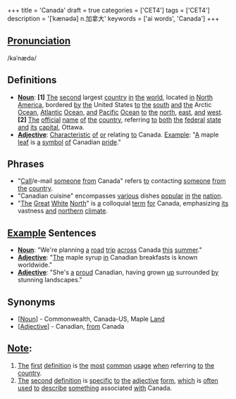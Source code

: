 +++
title = 'Canada'
draft = true
categories = ['CET4']
tags = ['CET4']
description = '[ˈkænədə] n.加拿大'
keywords = ['ai words', 'Canada']
+++

## [Pronunciation](/post/pronunciation/)
/kəˈnædə/

## Definitions
- **[Noun](/post/noun/)**: **[1]** [The](/post/the/) [second](/post/second/) largest [country](/post/country/) [in](/post/in/) [the](/post/the/) [world](/post/world/), located [in](/post/in/) [North](/post/north/) [America](/post/america/), bordered [by](/post/by/) [the](/post/the/) United States [to](/post/to/) [the](/post/the/) [south](/post/south/) [and](/post/and/) [the](/post/the/) Arctic [Ocean](/post/ocean/), [Atlantic](/post/atlantic/) [Ocean](/post/ocean/), [and](/post/and/) [Pacific](/post/pacific/) [Ocean](/post/ocean/) [to](/post/to/) [the](/post/the/) [north](/post/north/), [east](/post/east/), [and](/post/and/) [west](/post/west/). **[2]** [The](/post/the/) [official](/post/official/) [name](/post/name/) [of](/post/of/) [the](/post/the/) [country](/post/country/), referring [to](/post/to/) [both](/post/both/) [the](/post/the/) [federal](/post/federal/) [state](/post/state/) [and](/post/and/) [its](/post/its/) [capital](/post/capital/), Ottawa.
- **[Adjective](/post/adjective/)**: [Characteristic](/post/characteristic/) [of](/post/of/) [or](/post/or/) relating [to](/post/to/) Canada. [Example](/post/example/): "[A](/post/a/) maple [leaf](/post/leaf/) is [a](/post/a/) [symbol](/post/symbol/) [of](/post/of/) Canadian [pride](/post/pride/)."

## Phrases
- "[Call](/post/call/)/e-mail [someone](/post/someone/) [from](/post/from/) Canada" refers [to](/post/to/) contacting [someone](/post/someone/) [from](/post/from/) [the](/post/the/) [country](/post/country/).
- "Canadian cuisine" encompasses [various](/post/various/) dishes [popular](/post/popular/) [in](/post/in/) [the](/post/the/) [nation](/post/nation/).
- "[The](/post/the/) [Great](/post/great/) [White](/post/white/) [North](/post/north/)" is [a](/post/a/) colloquial [term](/post/term/) [for](/post/for/) Canada, emphasizing [its](/post/its/) vastness [and](/post/and/) [northern](/post/northern/) [climate](/post/climate/).

## [Example](/post/example/) Sentences
- **[Noun](/post/noun/)**: "We're planning [a](/post/a/) [road](/post/road/) [trip](/post/trip/) [across](/post/across/) Canada [this](/post/this/) [summer](/post/summer/)."
- **[Adjective](/post/adjective/)**: "[The](/post/the/) maple syrup [in](/post/in/) Canadian breakfasts is known worldwide."
- **[Adjective](/post/adjective/)**: "She's [a](/post/a/) [proud](/post/proud/) Canadian, having grown [up](/post/up/) surrounded [by](/post/by/) stunning landscapes."

## Synonyms
- [[Noun](/post/noun/)] - Commonwealth, Canada-US, Maple [Land](/post/land/)
- [[Adjective](/post/adjective/)] - Canadian, [from](/post/from/) Canada

## [Note](/post/note/):
1. [The](/post/the/) [first](/post/first/) [definition](/post/definition/) is [the](/post/the/) [most](/post/most/) [common](/post/common/) [usage](/post/usage/) [when](/post/when/) referring [to](/post/to/) [the](/post/the/) [country](/post/country/).
2. [The](/post/the/) [second](/post/second/) [definition](/post/definition/) is [specific](/post/specific/) [to](/post/to/) [the](/post/the/) [adjective](/post/adjective/) [form](/post/form/), [which](/post/which/) is [often](/post/often/) [used](/post/used/) [to](/post/to/) [describe](/post/describe/) [something](/post/something/) associated [with](/post/with/) Canada.
